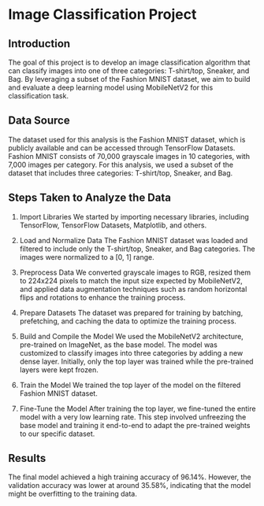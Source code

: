 
# Image Classification Project
## Introduction
The goal of this project is to develop an image classification algorithm that can classify images into one of three categories: T-shirt/top, Sneaker, and Bag. By leveraging a subset of the Fashion MNIST dataset, we aim to build and evaluate a deep learning model using MobileNetV2 for this classification task.

## Data Source
The dataset used for this analysis is the Fashion MNIST dataset, which is publicly available and can be accessed through TensorFlow Datasets. Fashion MNIST consists of 70,000 grayscale images in 10 categories, with 7,000 images per category. For this analysis, we used a subset of the dataset that includes three categories: T-shirt/top, Sneaker, and Bag. 

## Steps Taken to Analyze the Data
1. Import Libraries
We started by importing necessary libraries, including TensorFlow, TensorFlow Datasets, Matplotlib, and others.

2. Load and Normalize Data
The Fashion MNIST dataset was loaded and filtered to include only the T-shirt/top, Sneaker, and Bag categories. The images were normalized to a [0, 1] range.

3. Preprocess Data
We converted grayscale images to RGB, resized them to 224x224 pixels to match the input size expected by MobileNetV2, and applied data augmentation techniques such as random horizontal flips and rotations to enhance the training process.

4. Prepare Datasets
The dataset was prepared for training by batching, prefetching, and caching the data to optimize the training process.

5. Build and Compile the Model
We used the MobileNetV2 architecture, pre-trained on ImageNet, as the base model. The model was customized to classify images into three categories by adding a new dense layer. Initially, only the top layer was trained while the pre-trained layers were kept frozen.

6. Train the Model
We trained the top layer of the model on the filtered Fashion MNIST dataset.

7. Fine-Tune the Model
After training the top layer, we fine-tuned the entire model with a very low learning rate. This step involved unfreezing the base model and training it end-to-end to adapt the pre-trained weights to our specific dataset.

## Results
The final model achieved a high training accuracy of 96.14%. However, the validation accuracy was lower at around 35.58%, indicating that the model might be overfitting to the training data.
